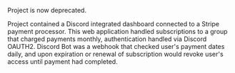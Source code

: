 Project is now deprecated.

Project contained a Discord integrated dashboard connected to a Stripe payment processor.
This web application handled subscriptions to a group that charged payments monthly, authentication handled via Discord OAUTH2.
Discord Bot was a webhook that checked user's payment dates daily, and upon expiration or renewal of subscription would revoke user's access until payment had completed.
